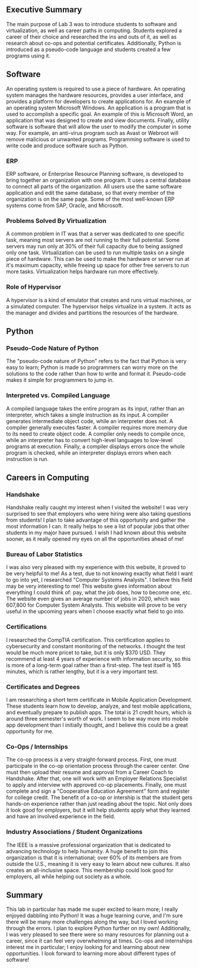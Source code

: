 ## Executive Summary
The main purpose of Lab 3 was to introduce students to software and virtualization, as well as career paths in computing. Students explored a career of their choice and researched the ins and outs of it, as well as research about co-ops and potential certificates. Additionally, Python is introduced as a pseudo-code language and students created a few programs using it. 
## Software
An operating system is required to use a piece of hardware. An operating system manages the hardware resources, provides a user interface, and provides a platform for developers to create applications for. An example of an operating system Microsoft Windows. An application is a program that is used to accomplish a specific goal. An example of this is Microsoft Word, an application that was designed to create and view documents. Finally, utility software is software that will allow the user to modify the computer in some way. For example, an anti-virus program such as Avast or Webroot will remove malicious or unwanted programs. Programming software is used to write code and produce software such as Python. 
### ERP 
ERP software, or Enterprise Resource Planning software, is developed to bring together an organization with one program. It uses a central database to connect all parts of the organization. All users use the same software application and edit the same database, so that every member of the organization is on the same page. Some of the most well-known ERP systems come from SAP, Oracle, and Microsoft.
### Problems Solved By Virtualization
A common problem in IT was that a server was dedicated to one specific task, meaning most servers are not running to their full potential. Some servers may run only at 30% of their full capacity due to being assigned only one task. Virtualization can be used to run multiple tasks on a single piece of hardware. This can be used to make the hardware or server run at it's maximum capacity, while freeing up space for other free servers to run more tasks. Virtualization helps hardware run more effectively.
### Role of Hypervisor
A hypervisor is a kind of emulator that creates and runs virtual machines, or a simulated computer. The hypervisor helps virtualize in a system. It acts as the manager and divides and partitions the resources of the hardware.
## Python
### Pseudo-Code Nature of Python
The "pseudo-code nature of Python" refers to the fact that Python is very easy to learn; Python is made so programmers can worry more on the solutions to the code rather than how to write and format it. Pseudo-code makes it simple for programmers to jump in. 
### Interpreted vs. Compiled Language
A compiled language takes the entire program as its input, rather than an interpreter, which takes a single instruction as its input. A compiler generates intermediate object code, while an interpreter does not. A compiler generally executes faster. A compiler requires more memory due to its need to create object code. A compiler only needs to compile once, while an interpreter has to convert high-level languages to low-level programs at execution. Finally, a compiler displays errors once the whole program is checked, while an interpreter displays errors when each instruction is run.
## Careers in Computing
### Handshake
Handshake really caught my interest when I visited the website! I was very surprised to see that employers who were hiring were also taking questions from students! I plan to take advantage of this opportunity and gather the most information I can. It really helps to see a list of popular jobs that other students in my major have pursued. I wish I had known about this website sooner, as it really opened my eyes on all the opportunities ahead of me!
### Bureau of Labor Statistics
I was also very pleased with my experience with this website, it proved to be very helpful to me! As a test, due to not knowing exactly what field I want to go into yet, I researched "Computer Systems Analysts". I believe this field may be very interesting to me! This website gives information about everything I could think of: pay, what the job does, how to become one, etc. The website even gives an average number of jobs in 2020, which was 607,800 for Computer System Analysts. This website will prove to be very useful in the upcoming years when I choose exactly what field to go into.
### Certifications
I researched the CompTIA certification. This certification applies to cybersecurity and constant monitoring of the networks. I thought the test would be much more pricet to take, but it is only $370 USD. They recommend at least 4 years of experience with information security, so this is more of a long-term goal rather than a first-step. The test itself is 165 minutes, which is rather lengthy, but it is a very important test. 
### Certificates and Degrees
I am researching a short term certificate in Mobile Application Development. These students learn how to develop, analyze, and test mobile applications, and eventually prepare to publish apps. The total is 21 credit hours, which is around three semester's worth of work. I seem to be way more into mobile app development than I initially thought, and I believe this could be a great opportunity for me.
### Co-Ops / Internships
The co-op process is a very straight-forward process. First, one must participate in the co-op orientation process through the career center. One must then upload their resume and approval from a Career Coach to Handshake. After that, one will work with an Employer Relations Specialist to apply and interview with approved co-op placements. Finally, one must complete and sign a "Cooperative Education Agreement" form and register for college credit. The benefit of a co-op or intership is that the student gets hands-on experience rather than just reading about the topic. Not only does it look good for employers, but it will help students apply what they learned and have an involved experience in the field.
### Industry Associations / Student Organizations
The IEEE is a massive professional organization that is dedicated to advancing technology to help humanity. A huge benefit to join this organization is that it is international; over 60% of its members are from outside the U.S., meaning it is very easy to learn about new cultures. It also creates an all-inclusive space. This membership could look good for employers, all while helping out society as a whole. 
## Summary
This lab in particular has made me super excited to learn more; I really enjoyed dabbling into Python! It was a huge learning curve, and I'm sure there will be many more challenges along the way, but I loved working through the errors. I plan to explore Python further on my own! Additionally, I was very pleased to see there were so many resources for planning out a career, since it can feel very overwhelming at times. Co-ops and internships interest me in particular; I enjoy looking for and learning about new opportunities. I look forward to learning more about different types of software!
